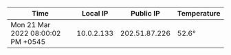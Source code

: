 | Time     | Local IP | Public IP | Temperature |
| ----------- | ----------- | ----------- | ----------- |
| Mon 21 Mar 2022 08:00:02 PM +0545      | 10.0.2.133     | 202.51.87.226  | 52.6° |
